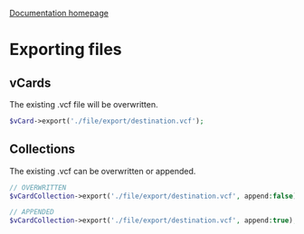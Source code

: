 [Documentation homepage](index.md)

# Exporting files

## vCards

The existing .vcf file will be overwritten.

```php
$vCard->export('./file/export/destination.vcf');
```

## Collections

The existing .vcf can be overwritten or appended.

```php
// OVERWRITTEN
$vCardCollection->export('./file/export/destination.vcf', append:false); 
```
```php
// APPENDED
$vCardCollection->export('./file/export/destination.vcf', append:true); 
```
